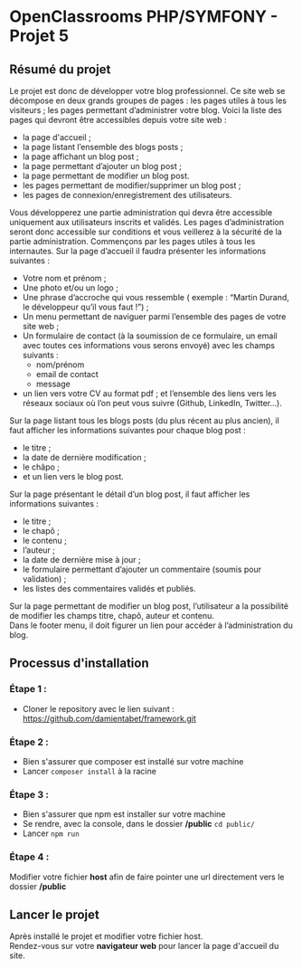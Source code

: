 # OpenClassrooms PHP/SYMFONY - Projet 5
## Résumé du projet
Le projet est donc de développer votre blog professionnel. Ce site web se décompose en deux grands groupes de pages :
les pages utiles à tous les visiteurs ;
les pages permettant d’administrer votre blog.
Voici la liste des pages qui devront être accessibles depuis votre site web :
- la page d'accueil ;
- la page listant l’ensemble des blogs posts ;
- la page affichant un blog post ;
- la page permettant d’ajouter un blog post ;
- la page permettant de modifier un blog post.
- les pages permettant de modifier/supprimer un blog post ;
- les pages de connexion/enregistrement des utilisateurs.  

Vous développerez une partie administration qui devra être accessible uniquement aux utilisateurs inscrits et validés.
Les pages d’administration seront donc accessible sur conditions et vous veillerez à la sécurité de la partie administration.
Commençons par les pages utiles à tous les internautes.
Sur la page d’accueil il faudra présenter les informations suivantes :
- Votre nom et prénom ;
- Une photo et/ou un logo ;
- Une phrase d’accroche qui vous ressemble ( exemple : “Martin Durand, le développeur qu’il vous faut !”) ;
- Un menu permettant de naviguer parmi l’ensemble des pages de votre site web ;
- Un formulaire de contact (à la soumission de ce formulaire, un email avec toutes ces informations vous serons envoyé) avec les champs suivants :
    - nom/prénom
    - email de contact
    - message
- un lien vers votre CV au format pdf ; et l’ensemble des liens vers les réseaux sociaux où l’on peut vous suivre (Github, LinkedIn, Twitter…).  

Sur la page listant tous les blogs posts (du plus récent au plus ancien), il faut afficher les informations suivantes pour chaque blog post :
- le titre ;
- la date de dernière modification ;
- le châpo ;
- et un lien vers le blog post.  

Sur la page présentant le détail d’un blog post, il faut afficher les informations suivantes :
- le titre ;
- le chapô ;
- le contenu ;
- l’auteur ;
- la date de dernière mise à jour ;
- le formulaire permettant d’ajouter un commentaire (soumis pour validation) ;
- les listes des commentaires validés et publiés.

Sur la page permettant de modifier un blog post, l’utilisateur a la possibilité de modifier les champs titre, chapô, auteur et contenu.  
Dans le footer menu, il doit figurer un lien pour accéder à l’administration du blog.
## Processus d'installation
### Étape 1 :
- Cloner le repository avec le lien suivant : https://github.com/damientabet/framework.git
### Étape 2 :
- Bien s'assurer que composer est installé sur votre machine
- Lancer ``composer install`` à la racine
### Étape 3 :
- Bien s'assurer que npm est installer sur votre machine
- Se rendre, avec la console, dans le dossier **/public** ``cd public/``
- Lancer ``npm run``
### Étape 4 :
Modifier votre fichier **host** afin de faire pointer une url directement vers le dossier **/public**
## Lancer le projet
Après installé le projet et modifier votre fichier host.  
Rendez-vous sur votre **navigateur web** pour lancer la page d'accueil du site.
